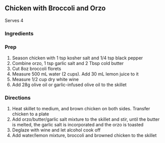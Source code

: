 ## Chicken with Broccoli and Orzo

Serves 4  

### Ingredients


### Prep
1. Season chicken with 1 tsp kosher salt and 1/4 tsp black pepper
1. Combine orzo, 1 tsp garlic salt and 2 Tbsp cold butter
1. Cut 8oz broccoli florets
1. Measure 500 mL water (2 cups). Add 30 mL lemon juice to it
1. Measure 1/2 cup dry white wine
1. Add 28g olive oil or garlic-infused olive oil to the skillet

### Directions
1. Heat skillet to medium, and brown chicken on both sides. Transfer chicken to a plate
1. Add orzo/butter/garlic salt mixture to the skillet and stir, until the butter is melted, the garlic salt is incorporated and the orzo is toasted
1. Deglaze with wine and let alcohol cook off
1. Add water/lemon mixture, broccoli and browned chicken to the skillet
